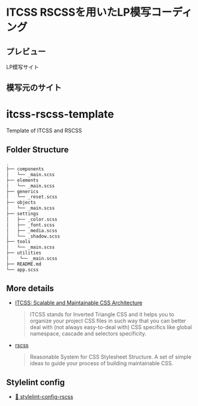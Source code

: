 # ITCSS RSCSSを用いたLP模写コーディング

## プレビュー
LP模写サイト

## 模写元のサイト

# itcss-rscss-template

Template of ITCSS and RSCSS

## Folder Structure

```bash
.
├── components
│   └── _main.scss
├── elements
│   └── _main.scss
├── generics
│   └── _reset.scss
├── objects
│   └── _main.scss
├── settings
│   ├── _color.scss
│   ├── _font.scss
│   ├── _media.scss
│   └── _shadow.scss
├── tools
│   └── _main.scss
├── utilities
│    └── _main.scss
├── README.md
└── app.scss
```

## More details

- [ITCSS: Scalable and Maintainable CSS Architecture](https://www.xfive.co/blog/itcss-scalable-maintainable-css-architecture/)
  > ITCSS stands for Inverted Triangle CSS and it helps you to organize your project CSS files in such way that you can better deal with (not always easy-to-deal with) CSS specifics like global namespace, cascade and selectors specificity.
- [rscss](https://rscss.io/)
  > Reasonable System for CSS Stylesheet Structure.
  > A set of simple ideas to guide your process of building maintainable CSS.

## Stylelint config

- [📄 stylelint-config-rscss](https://github.com/Masaki-Yamanaka/stylelint-config-rscss)
